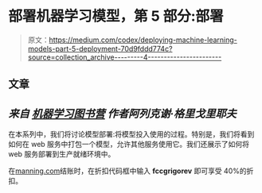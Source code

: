 # 部署机器学习模型，第 5 部分:部署

> 原文：<https://medium.com/codex/deploying-machine-learning-models-part-5-deployment-70d9fddd774c?source=collection_archive---------4----------------------->

## 文章

## *来自* [*机器学习图书营*](https://www.manning.com/books/machine-learning-bookcamp?utm_source=medium&utm_medium=organic&utm_campaign=book_grigorev_machine_1_23_20) *作者阿列克谢·格里戈里耶夫*

在本系列中，我们将讨论模型部署:将模型投入使用的过程。特别是，我们将看到如何在 web 服务中打包一个模型，允许其他服务使用它。我们还展示了如何将 web 服务部署到生产就绪环境中。

在[manning.com](https://www.manning.com/?utm_source=medium&utm_medium=organic&utm_campaign=book_grigorev_machine_1_23_20)结账时，在折扣代码框中输入 **fccgrigorev** 即可享受 40%的折扣。